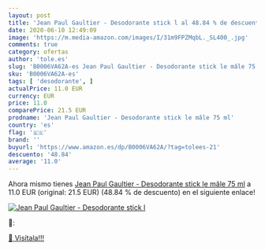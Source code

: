 ```yaml
---
layout: post
title: 'Jean Paul Gaultier - Desodorante stick l al 48.84 % de descuento'
date: 2020-06-10 12:49:09
image: 'https://m.media-amazon.com/images/I/31m9FPZMqbL._SL400_.jpg'
comments: true
category: ofertas
author: 'tole.es'
slug: 'B0006VA62A-es Jean Paul Gaultier - Desodorante stick le mâle 75 ml'
sku: 'B0006VA62A-es'
tags: [ 'desodorante', ]
actualPrice: 11.0 EUR
currency: EUR
price: 11.0
comparePrice: 21.5 EUR
prodname: 'Jean Paul Gaultier - Desodorante stick le mâle 75 ml'
country: 'es'
flag: '🇪🇸'
brand: ''
buyurl: 'https://www.amazon.es/dp/B0006VA62A/?tag=tolees-21'
descuento: '48.84'
average: '11.0'
---
```


Ahora mismo tienes [Jean Paul Gaultier - Desodorante stick le mâle 75 ml](https://www.amazon.es/dp/B0006VA62A/?tag=tolees-21) a 11.0 EUR (original: 21.5 EUR) (48.84 %  de descuento) en el siguiente enlace!

[![Jean Paul Gaultier - Desodorante stick l](https://m.media-amazon.com/images/I/31m9FPZMqbL._SL400_.jpg)](https://www.amazon.es/dp/B0006VA62A/?tag=tolees-21)

🔎:


[🛒 Visítala!!!](https://www.amazon.es/dp/B0006VA62A/?tag=tolees-21)
